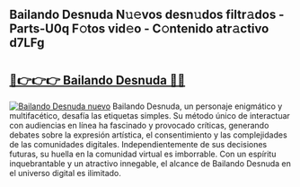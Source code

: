 ## Bailando Desnuda N𝚞𝚎vos desn𝚞dos filtr𝚊dos - Parts-U0q F𝚘tos vid𝚎o - C𝚘ntenido atr𝚊ctivo d7LFg

# <h2><a href="http://mb4dtrg.tromn.icu/?c=Bailando+Desnuda">🔗👉👉👉 Bailando Desnuda 🔗🔗</a></h2>

[![Bailando Desnuda nuevo](https://i.imgur.com/pEAQMta.gif)](http://mb4dtrg.tromn.icu/?c=Bailando+Desnuda)
Bailando Desnuda, un personaje enigmático y multifacético, desafía las etiquetas simples. Su método único de interactuar con audiencias en línea ha fascinado y provocado críticas, generando debates sobre la expresión artística, el consentimiento y las complejidades de las comunidades digitales. Independientemente de sus decisiones futuras, su huella en la comunidad virtual es imborrable. Con un espíritu inquebrantable y un atractivo innegable, el alcance de Bailando Desnuda en el universo digital es ilimitado.
